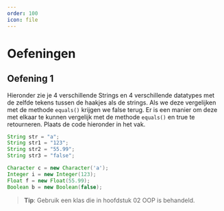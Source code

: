 ```yaml
---
order: 100
icon: file
---
```

# Oefeningen

## Oefening 1

Hieronder zie je 4 verschillende Strings en 4 verschillende datatypes met de zelfde tekens tussen de haakjes als de strings. Als we deze vergelijken met de methode `equals()` krijgen we false terug. Er is een manier om deze met elkaar te kunnen vergelijk met de methode `equals()` en true te retourneren. Plaats de code hieronder in het vak.

```java
String str = "a";  
String str1 = "123";  
String str2 = "55.99";  
String str3 = "false";  

Character c = new Character('a');
Integer i = new Integer(123);  
Float f = new Float(55.99);  
Boolean b = new Boolean(false);
```

> **Tip**: Gebruik een klas die in hoofdstuk 02 OOP is behandeld.
